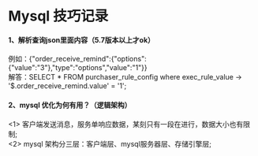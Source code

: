 # Mysql 技巧记录

#### 1、解析查询json里面内容（5.7版本以上才ok）
例如：{"order_receive_remind":{"options":{"value":"3"},"type":"options","value":"1"}}<br>
解答：SELECT * FROM purchaser_rule_config where exec_rule_value -> '$.order_receive_remind.value' = '1';

#### 2、mysql 优化为何有用？（逻辑架构）
<1> 客户端发送消息，服务单响应数据，某刻只有一段在进行，数据大小也有限制;<br>
<2> mysql 架构分三层：客户端层、mysql服务器层、存储引擎层;<br>
